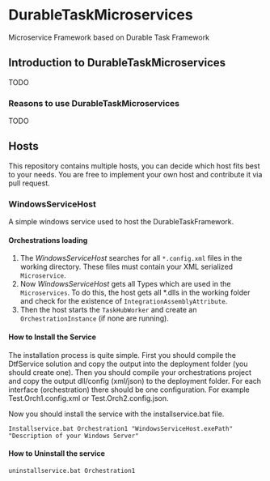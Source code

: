 # DurableTaskMicroservices

Microservice Framework based on Durable Task Framework

## Introduction to DurableTaskMicroservices

TODO

### Reasons to use DurableTaskMicroservices

TODO

## Hosts

This repository contains multiple hosts, you can decide which host fits best to your needs.
You are free to implement your own host and contribute it via pull request.

### WindowsServiceHost

A simple windows service used to host the DurableTaskFramework.

#### Orchestrations loading

1. The *WindowsServiceHost* searches for all `*.config.xml` files in the working directory.
These files must contain your XML serialized `Microservice`.
1. Now *WindowsServiceHost* gets all Types which are used in the `Microservices`.
To do this, the host gets all *.dlls in the working folder and check for the existence of `IntegrationAssemblyAttribute`.
1. Then the host starts the `TaskHubWorker` and create an `OrchestrationInstance` (if none are running).


#### How to Install the Service

The installation process is quite simple. First you should compile the DtfService solution and copy the output into the deployment folder (you should create one).
Then you should compile your orchestrations project and copy the output dll/config (xml/json) to the deployment folder. For each interface (orchestration) there should be one configuration. For example Test.Orch1.config.xml or Test.Orch2.config.json.

Now you should install the service with the installservice.bat file.

`Installservice.bat Orchestration1 "WindowsServiceHost.exePath" "Description of your Windows Server"`

#### How to Uninstall the service

`uninstallservice.bat Orchestration1`
